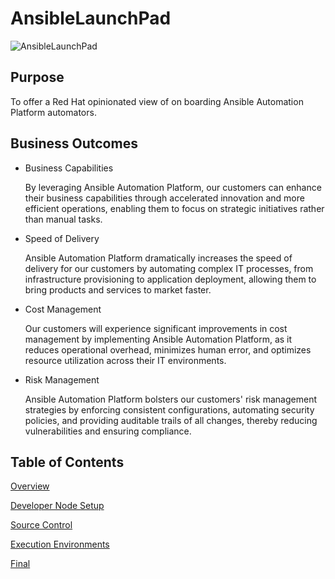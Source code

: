 # AnsibleLaunchPad

![AnsibleLaunchPad](images/ansible-launchpad.png)

## Purpose

To offer a Red Hat opinionated view of on boarding Ansible Automation Platform automators.

## Business Outcomes

- Business Capabilities 

    By leveraging Ansible Automation Platform, our customers can enhance their business capabilities through accelerated innovation and more efficient operations, enabling them to focus on strategic initiatives rather than manual tasks.

- Speed of Delivery

    Ansible Automation Platform dramatically increases the speed of delivery for our customers by automating complex IT processes, from infrastructure provisioning to application deployment, allowing them to bring products and services to market faster.

- Cost Management

    Our customers will experience significant improvements in cost management by implementing Ansible Automation Platform, as it reduces operational overhead, minimizes human error, and optimizes resource utilization across their IT environments.

- Risk Management

    Ansible Automation Platform bolsters our customers' risk management strategies by enforcing consistent configurations, automating security policies, and providing auditable trails of all changes, thereby reducing vulnerabilities and ensuring compliance.

Table of Contents
--------------------
[Overview](modules/overview/)

[Developer Node Setup](modules/developer-node-setup/)

[Source Control](modules/source-control/)

[Execution Environments](modules/ee/)

[Final](modules/final/)

